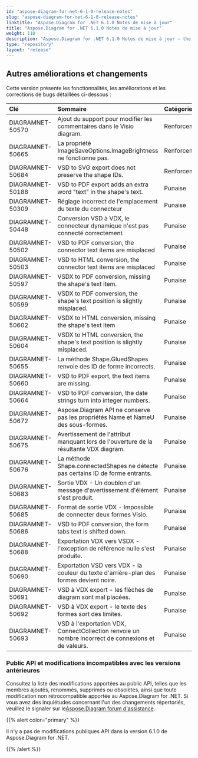 ```yaml
---
id: "aspose-diagram-for-net-6-1-0-release-notes"
slug: "aspose-diagram-for-net-6-1-0-release-notes"
linktitle: "Aspose.Diagram for .NET 6.1.0 Notes de mise à jour"
title: "Aspose.Diagram for .NET 6.1.0 Notes de mise à jour"
weight: 110
description: "Aspose.Diagram for .NET 6.1.0 Notes de mise à jour – the latest updates and fixes."
type: "repository"
layout: "release"
---
```

## **Autres améliorations et changements**
Cette version présente les fonctionnalités, les améliorations et les corrections de bugs détaillées ci-dessous :

|**Clé** |**Sommaire** |**Catégorie** |
|:- |:- |:- |
|DIAGRAMNET-50570 | Ajout du support pour modifier les commentaires dans le Visio diagram.| Renforcement|
|DIAGRAMNET-50665 | La propriété ImageSaveOptions.ImageBrightness ne fonctionne pas.| Renforcement|
|DIAGRAMNET-50684 |VSD to SVG export does not preserve the shape IDs. | Renforcement|
|DIAGRAMNET-50188 |VSD to PDF export adds an extra word "text" in the shape's text. | Punaise|
|DIAGRAMNET-50309 | Réglage incorrect de l'emplacement du texte du connecteur| Punaise|
|DIAGRAMNET-50448 | Conversion VSD à VDX, le connecteur dynamique n'est pas connecté correctement| Punaise|
|DIAGRAMNET-50502 |VSD to PDF conversion, the connector text items are misplaced | Punaise|
|DIAGRAMNET-50503 |VSD to HTML conversion, the connector text items are misplaced | Punaise|
|DIAGRAMNET-50597 |VSDX to PDF conversion, missing the shape's text item. | Punaise|
|DIAGRAMNET-50599 |VSDX to PDF conversion, the shape's text position is slightly misplaced. | Punaise|
|DIAGRAMNET-50602 |VSDX to HTML conversion, missing the shape's text item | Punaise|
|DIAGRAMNET-50604 |VSDX to HTML conversion, the shape's text position is slightly misplaced. | Punaise|
|DIAGRAMNET-50655 | La méthode Shape.GluedShapes renvoie des ID de forme incorrects.| Punaise|
|DIAGRAMNET-50660 |VSD to PDF export, the text items are missing. | Punaise|
|DIAGRAMNET-50664 |VSD to PDF conversion, the date strings turn into integer numbers. | Punaise|
|DIAGRAMNET-50672 | Aspose.Diagram API ne conserve pas les propriétés Name et NameU des sous-formes.| Punaise|
|DIAGRAMNET-50675 | Avertissement de l'attribut manquant lors de l'ouverture de la résultante VDX diagram.| Punaise|
|DIAGRAMNET-50676 | La méthode Shape.connectedShapes ne détecte pas certains ID de forme entrants.| Punaise|
|DIAGRAMNET-50683 | Sortie VDX - Un doublon d'un message d'avertissement d'élément s'est produit.| Punaise|
|DIAGRAMNET-50685 | Format de sortie VDX - Impossible de connecter deux formes Visio.| Punaise|
|DIAGRAMNET-50686 |VSD to PDF conversion, the form tabs text is shifted down. | Punaise|
|DIAGRAMNET-50688 |Exportation VDX vers VSDX - l'exception de référence nulle s'est produite.| Punaise|
|DIAGRAMNET-50690 | Exportation VSD vers VDX - la couleur du texte d'arrière-plan des formes devient noire.| Punaise|
|DIAGRAMNET-50691 | VSD à VDX export - les flèches de diagram sont mal placées.| Punaise|
|DIAGRAMNET-50692 | VSD à VDX export - le texte des formes sort des limites.| Punaise|
|DIAGRAMNET-50693 | VSD à l'exportation VDX, ConnectCollection renvoie un nombre incorrect de connexions et de valeurs.| Punaise|
### **Public API et modifications incompatibles avec les versions antérieures**
Consultez la liste des modifications apportées au public API, telles que les membres ajoutés, renommés, supprimés ou obsolètes, ainsi que toute modification non rétrocompatible apportée au Aspose.Diagram for .NET. Si vous avez des inquiétudes concernant l'un des changements répertoriés, veuillez le signaler sur le[Aspose.Diagram forum d'assistance](https://forum.aspose.com/c/diagram/17).

{{% alert color="primary" %}} 

Il n'y a pas de modifications publiques API dans la version 6.1.0 de Aspose.Diagram for .NET.

{{% /alert %}}
